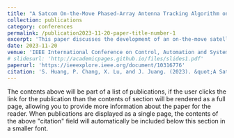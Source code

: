 ```yaml
---
title: "A Satcom On-the-Move Phased-Array Antenna Tracking Algorithm on Robot Operating System"
collection: publications
category: conferences
permalink: /publication2023-11-20-paper-title-number-1
excerpt: 'This paper discusses the development of an on-the-move satellite communication algorithm for maintaining connectivity between LEO satellites and moving vehicles on the ground.'
date: 2023-11-20
venue: 'IEEE International Conference on Control, Automation and Systems (ICCAS)'
# slidesurl: 'http://academicpages.github.io/files/slides1.pdf'
paperurl: 'https://ieeexplore.ieee.org/document/10316776'
citation: 'S. Huang, P. Chang, X. Lu, and J. Juang. (2023). &quot;A Satcom On-the-Move Phased-Array Antenna Tracking Algorithm on Robot Operating System.&quot; <i>IEEE International Conference on Control, Automation and Systems (ICCAS)</i>.'
---
```


The contents above will be part of a list of publications, if the user clicks the link for the publication than the contents of section will be rendered as a full page, allowing you to provide more information about the paper for the reader. When publications are displayed as a single page, the contents of the above "citation" field will automatically be included below this section in a smaller font.

